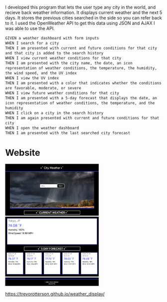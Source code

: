 I developed this program that lets the user type any city in the world, and recieve back weather information. It displays current weather and the next 5 days. It stores the previous cities searched in the side so you can refer back to it. I used the OpenWeather API to get this data using JSON and AJAX I was able to use the API.

```
GIVEN a weather dashboard with form inputs
WHEN I search for a city
THEN I am presented with current and future conditions for that city and that city is added to the search history
WHEN I view current weather conditions for that city
THEN I am presented with the city name, the date, an icon representation of weather conditions, the temperature, the humidity, the wind speed, and the UV index
WHEN I view the UV index
THEN I am presented with a color that indicates whether the conditions are favorable, moderate, or severe
WHEN I view future weather conditions for that city
THEN I am presented with a 5-day forecast that displays the date, an icon representation of weather conditions, the temperature, and the humidity
WHEN I click on a city in the search history
THEN I am again presented with current and future conditions for that city
WHEN I open the weather dashboard
THEN I am presented with the last searched city forecast
```

# Website

<img src="./assets/images/img1.png" alt="Project page screenshot" width="300"/>
<img src="./assets/images/img2.png" alt="Project page screenshot" width="300"/>
<img src="./assets/images/img3.png" alt="Project page screenshot" width="300"/>

<a>https://trevorotterson.github.io/weather_display/</a>